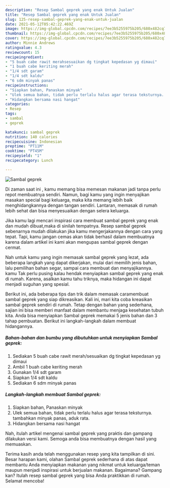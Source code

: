 ```yaml
---
description: "Resep Sambal geprek yang enak Untuk Jualan"
title: "Resep Sambal geprek yang enak Untuk Jualan"
slug: 125-resep-sambal-geprek-yang-enak-untuk-jualan
date: 2021-05-12T05:42:22.469Z
image: https://img-global.cpcdn.com/recipes/7ee3b5255975b205/680x482cq70/sambal-geprek-foto-resep-utama.jpg
thumbnail: https://img-global.cpcdn.com/recipes/7ee3b5255975b205/680x482cq70/sambal-geprek-foto-resep-utama.jpg
cover: https://img-global.cpcdn.com/recipes/7ee3b5255975b205/680x482cq70/sambal-geprek-foto-resep-utama.jpg
author: Minnie Andrews
ratingvalue: 4.3
reviewcount: 15
recipeingredient:
- "5 buah cabe rawit merahsesuaikan dg tingkat kepedasan yg dimaui"
- "1 buah cabe keriting merah"
- "1/4 sdt garam"
- "1/4 sdt kaldu"
- "6 sdm minyak panas"
recipeinstructions:
- "Siapkan bahan, Panaskan minyak"
- "Ulek semua bahan, tidak perlu terlalu halus agar terasa teksturnya. tambahkan minyak panas, aduk rata."
- "Hidangkan bersama nasi hangat"
categories:
- Resep
tags:
- sambal
- geprek

katakunci: sambal geprek 
nutrition: 140 calories
recipecuisine: Indonesian
preptime: "PT11M"
cooktime: "PT45M"
recipeyield: "1"
recipecategory: Lunch

---
```



![Sambal geprek](https://img-global.cpcdn.com/recipes/7ee3b5255975b205/680x482cq70/sambal-geprek-foto-resep-utama.jpg)

Di zaman  saat ini , kamu memang bisa memesan makanan jadi tanpa perlu repot membuatnya sendiri. Namun, bagi kamu yang ingin menyajikan masakan special bagi keluarga, maka kita memang lebih baik menghidangkannya dengan tangan sendiri. Lantaran, memasak di rumah lebih sehat dan bisa menyesuaikan dengan selera keluarga.

Jika kamu lagi mencari inspirasi cara membuat sambal geprek yang enak dan mudah dibuat,maka di sinilah tempatnya. Resep sambal geprek  sebenarnya mudah dilakukan jika kamu mengerjakannya dengan cara yang tepat. Tapi, kamu jangan cemas akan tidak berhasil dalam membuatnya 
karena dalam artikel ini kami akan mengupas sambal geprek dengan cermat.  



Nah untuk kamu yang ingin memasak sambal geprek yang lezat, ada beberapa langkah yang dapat dikerjakan, mulai dari memilih jenis bahan, lalu pemilihan bahan segar, sampai cara membuat dan menyajikannya. kamu Tak perlu pusing kalau hendak menyiapkan sambal geprek yang enak di rumah. Karena, asalkan kamu  tahu triknya, maka hidangan ini dapat menjadi suguhan yang spesial.

Berikut ini, ada beberapa tips dan trik dalam memasak caramembuat sambal geprek yang siap dikreasikan. Kali ini, mari kita coba kreasikan sambal geprek sendiri di rumah. Tetap dengan bahan yang sederhana, sajian ini bisa memberi manfaat dalam membantu menjaga kesehatan tubuh kita. Anda bisa menyiapkan Sambal geprek memakai 5 jenis bahan dan 3 tahap pembuatan. Berikut ini langkah-langkah dalam membuat hidangannya.

<!--inarticleads1-->

##### Bahan-bahan dan bumbu yang dibutuhkan untuk menyiapkan Sambal geprek:

1. Sediakan 5 buah cabe rawit merah/sesuaikan dg tingkat kepedasan yg dimaui
1. Ambil 1 buah cabe keriting merah
1. Gunakan 1/4 sdt garam
1. Siapkan 1/4 sdt kaldu
1. Sediakan 6 sdm minyak panas




<!--inarticleads2-->

##### Langkah-langkah membuat Sambal geprek:

1. Siapkan bahan, Panaskan minyak
1. Ulek semua bahan, tidak perlu terlalu halus agar terasa teksturnya. tambahkan minyak panas, aduk rata.
1. Hidangkan bersama nasi hangat




Nah, itulah artikel mengenai  sambal geprek  yang praktis dan gampang dilakukan versi kami. Semoga anda bisa membuatnya dengan hasil yang memuaskan. 

Terima kasih anda telah menggunakan resep yang kita tampilkan di sini. Besar harapan kami, olahan  Sambal geprek sederhana di atas dapat membantu Anda menyiapkan makanan yang nikmat untuk keluarga/teman maupun menjadi inspirasi untuk berjualan makanan. Bagaimana? Gampang kan? Itulah resep sambal geprek yang bisa Anda praktikkan di rumah. Selamat mencoba!

